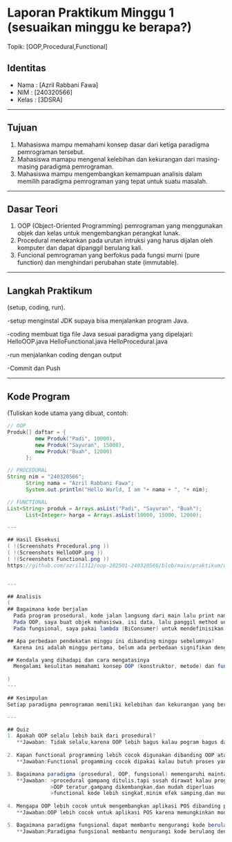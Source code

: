 # Laporan Praktikum Minggu 1 (sesuaikan minggu ke berapa?)
Topik: [OOP,Procedural,Functional]

## Identitas
- Nama  : [Azril Rabbani Fawa]
- NIM   : [240320566]
- Kelas : [3DSRA]

---

## Tujuan
1. Mahasiswa mampu memahami konsep dasar dari ketiga paradigma pemrograman tersebut.
2. Mahasiswa mamapu mengenal kelebihan dan kekurangan dari masing-masing paradigma pemrograman.
3. Mahasiswa mampu mengembangkan kemampuan analisis dalam memilih paradigma pemrograman yang         tepat untuk suatu masalah.

---

## Dasar Teori 
1. OOP  (Object-Oriented Programming) pemrograman yang menggunakan objek dan kelas untuk mengembangkan perangkat lunak.
2. Procedural menekankan pada urutan intruksi yang harus dijalan oleh komputer dan dapat dipanggil berulang kali.
3. Funcional pemrograman yang berfokus pada fungsi murni (pure function) dan menghindari perubahan state (immutable).

---

## Langkah Praktikum
(setup, coding, run).

   -setup
menginstal JDK supaya bisa menjalankan program Java.

   -coding
membuat tiga file Java sesuai paradigma yang dipelajari:
HelloOOP.java
HelloFunctional.java
HelloProcedural.java
   
   -run
menjalankan coding dengan output 

   -Commit dan Push

---


## Kode Program
(Tuliskan kode utama yang dibuat, contoh:  

```java
// OOP
Produk[] daftar = {
         new Produk("Padi", 10000),
         new Produk("Sayuran", 15000),
         new Produk("Buah", 12000)
      };

// PROCEDURAL 
String nim = "240320566";
      String nama = "Azril Rabbani Fawa";
      System.out.println("Hello World, I am "+ nama + ", "+ nim);

// FUNCTIONAL 
List<String> produk = Arrays.asList("Padi", "Sayuran", "Buah");
      List<Integer> harga = Arrays.asList(10000, 15000, 12000);

---

## Hasil Eksekusi
( !(Screenshots Procedural.png ))
( !(Screenshots HelloOOP.png ))
( !(Screenshots Functional.png ))
https://github.com/azril1312/oop-202501-240320566/blob/main/praktikum/week1-setup-hello-pos/screenshots/Screenshot%20HelloFunctional.png?raw=true


---

## Analisis
(
## Bagaimana kode berjalan
  Pada program prosedural, kode jalan langsung dari main lalu print nama dan NIM.
  Pada OOP, saya buat objek mahasiswa, isi data, lalu panggil method untuk menampilkan hasil.
  Pada fungsional, saya pakai lambda (BiConsumer) untuk mendefinisikan fungsi, lalu jalankan dengan accept().

## Apa perbedaan pendekatan minggu ini dibanding minggu sebelumnya?
  Karena ini adalah minggu pertama, belum ada perbedaan signifikan dengan materi sebelumnya. Fokus utama adalah memahami dasar-dasar paradigma pemrograman (prosedural, OOP, dan fungsional).

## Kendala yang dihadapi dan cara mengatasinya
  Mengalami kesulitan memahami konsep OOP (konstruktor, metode) dan fungsional (lambda).Solusi saya terus mempelajari contoh kode dan berlatih hingga memahami konsep tersebut.
 
)
---

## Kesimpulan
Setiap paradigma pemrograman memiliki kelebihan dan kekurangan yang berbeda beda. Prosedural efektif untuk proyek kecil dan sederhana, OOP unggul dalam mengelola kompleksitas aplikasi besar dengan struktur objek yang rapi, sedangkan fungsional menawarkan efisiensi dalam pengolahan data dan mengurangi redundansi kode. Pemilihan paradigma yang tepat bergantung pada kebutuhan spesifik aplikasi, tingkat kerumitan, dan tujuan pengembangan untuk memastikan program yang mudah dipelihara dan dikembangkan.

---

## Quiz
1. Apakah OOP selalu lebih baik dari prosedural?  
   **Jawaban: Tidak selalu,karena OOP lebih bagus kalau pogram bagus dan lebih kompleks karena konsep objek nya lebih rapi. Tapi Procedural jika progamnya lebih kecil dan sederhana, procedural lebih cepat dibuat dan lebih mudah.
 
2. Kapan functional programming lebih cocok digunakan dibanding OOP atau prosedural?  
   **Jawaban:Functional progamming cocok dipakai kalau butuh proses yang banyak ngolah data, minyalnya analisis data, perhitungan matematis. Paradigma ini fokus pada fungsi murni dan minim kesalahan,jadi hasilnya lebih bagus dan konsisten.

3. Bagaimana paradigma (prosedural, OOP, fungsional) memengaruhi maintainability dan scalability aplikasi?  
   **Jawaban: >procedural gampang ditulis,tapi susah dirawat kalau programnay makin bedar dan rumit
              >OOP teratur,gampang dikembangkan,dan mudah diperluas
              >functional kode lebih singkat,minim efek samping,dan mudah diparelkan
  
4. Mengapa OOP lebih cocok untuk mengembangkan aplikasi POS dibanding prosedural?
   **Jawaban:OOP lebih cocok untuk aplikasi POS karena memungkinkan modularitas, reusabilitas, dan pengelolaan kompleksitas yang lebih baik. Dengan OOP, kode dapat dibagi menjadi objek-objek independen seperti "Transaksi" dan "Produk", sehingga memudahkan pengembangan, pemeliharaan, dan penambahan fitur baru. Ini membuat aplikasi POS lebih scalable dan maintainable.

5. Bagaimana paradigma fungsional dapat membantu mengurangi kode berulang (boilerplate code)?
   **Jawaban:Paradigma fungsional membantu mengurangi kode berulang dengan menggunakan fungsi murni, fungsi tingkat tinggi, dan immutable data. Ini memungkinkan penulisan kode yang lebih ringkas, modular, dan reusable, sehingga mengurangi kebutuhan akan kode berulang dan meningkatkan efisiensi pengembangan.
